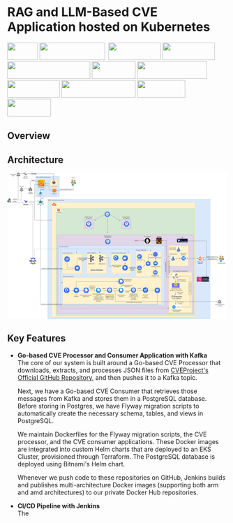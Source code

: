 # RAG and LLM-Based CVE Application hosted on Kubernetes 
[<img src="https://img.shields.io/badge/-AWS-FF9900?logo=amazonaws&logoColor=white&style=plastic" width="70" height="40" />](https://aws.amazon.com/)
[<img src="https://img.shields.io/badge/-Terraform-623CE4?logo=terraform&logoColor=white&style=plastic" width="150" height="40" />](https://www.terraform.io/)
[<img src="https://img.shields.io/badge/-Go-00ADD8?" width="0" height="40" />](https://go.dev/)
[<img src="https://img.shields.io/badge/-Jenkins-D24939?logo=jenkins&logoColor=white&style=plastic" width="120" height="40" />](https://www.jenkins.io/)
[<img src="https://img.shields.io/badge/-Docker-2496ED?logo=docker&logoColor=white&style=plastic" width="120" height="40" />](https://www.docker.com/)
[<img src="https://img.shields.io/badge/-Kubernetes-326CE5?logo=kubernetes&logoColor=white&style=plastic" width="190" height="40" />](https://kubernetes.io/)
[<img src="https://img.shields.io/badge/-Istio-466BB0?logo=istio&logoColor=white&style=plastic" width="100" height="40" />](https://istio.io/)
[<img src="https://img.shields.io/badge/-Prometheus-E6522C?logo=prometheus&logoColor=white&style=plastic" width="160" height="40" />](https://prometheus.io/)
[<img src="https://img.shields.io/badge/-Grafana-F46800?logo=grafana&logoColor=white&style=plastic" width="120" height="40" />](https://grafana.com/)
[<img src="https://img.shields.io/badge/-HuggingFace-FFAE1A?logo=huggingface&logoColor=white&style=plastic" width="170" height="40" />](https://huggingface.co/)
[<img src="https://img.shields.io/badge/-Pinecone-339933?logo=pinecone&logoColor=white&style=plastic" width="110" height="40" />](https://www.pinecone.io/)
[<img src="https://img.shields.io/badge/-LLaMA_3-7289DA?logo=ai&logoColor=white&style=plastic" width="100" height="40" />](https://ai.meta.com/llama/)

## Overview 



## Architecture  
![Architecture Diagram](https://raw.githubusercontent.com/csye7125-su24-team17/.github/main/profile/Architecture%20Diagram.png)

## Key Features 

- **Go-based CVE Processor and Consumer Application with Kafka**  
The core of our system is built around a Go-based CVE Processor that downloads, extracts, and processes JSON files from [CVEProject's Official GitHub Repository](https://github.com/CVEProject/cvelistV5/archive/refs/heads/main.zip), and then pushes it to a Kafka topic.

    Next, we have a Go-based CVE Consumer that retrieves those messages from Kafka and stores them in a PostgreSQL database. Before storing in Postgres, we have Flyway migration scripts to automatically create the necessary schema, tables, and views in PostgreSQL.

    We maintain Dockerfiles for the Flyway migration scripts, the CVE processor, and the CVE consumer applications. These Docker images are integrated into custom Helm charts that are deployed to an EKS Cluster, provisioned through Terraform. The PostgreSQL database is deployed using Bitnami's Helm chart. 
    
    Whenever we push code to these repositories on GitHub, Jenkins builds and publishes multi-architecture Docker images (supporting both arm and amd architectures) to our private Docker Hub repositories.
    
- **CI/CD Pipeline with Jenkins**  
The 